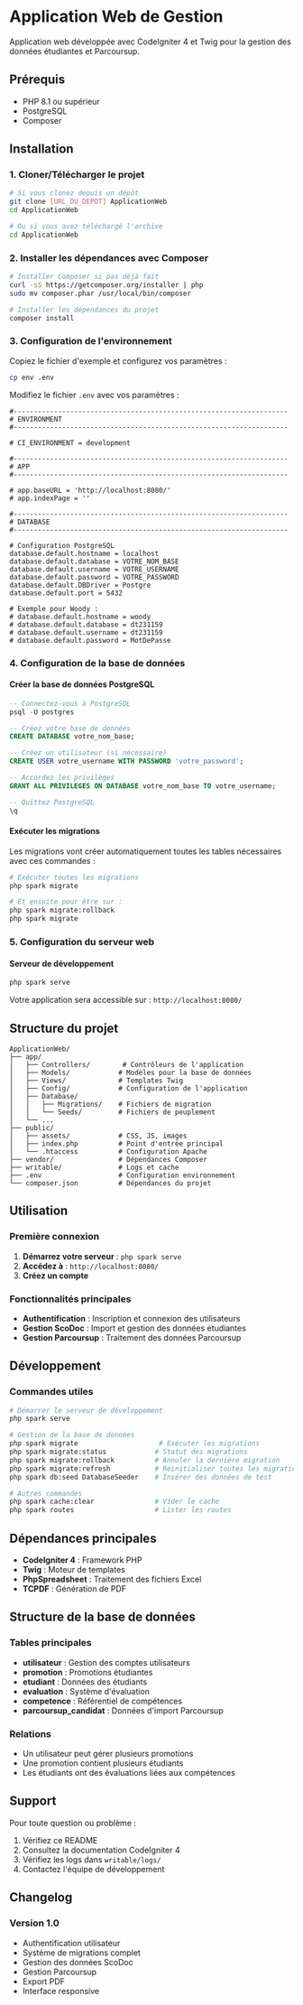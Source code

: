 # Application Web de Gestion

Application web développée avec CodeIgniter 4 et Twig pour la gestion des données étudiantes et Parcoursup.

## Prérequis

- PHP 8.1 ou supérieur
- PostgreSQL
- Composer

## Installation

### 1. Cloner/Télécharger le projet

```bash
# Si vous clonez depuis un dépôt
git clone [URL_DU_DEPOT] ApplicationWeb
cd ApplicationWeb

# Ou si vous avez téléchargé l'archive
cd ApplicationWeb
```

### 2. Installer les dépendances avec Composer

```bash
# Installer Composer si pas déjà fait
curl -sS https://getcomposer.org/installer | php
sudo mv composer.phar /usr/local/bin/composer

# Installer les dépendances du projet
composer install
```

### 3. Configuration de l'environnement

Copiez le fichier d'exemple et configurez vos paramètres :

```bash
cp env .env
```

Modifiez le fichier `.env` avec vos paramètres :

```properties
#--------------------------------------------------------------------
# ENVIRONMENT
#--------------------------------------------------------------------

# CI_ENVIRONMENT = development

#--------------------------------------------------------------------
# APP
#--------------------------------------------------------------------

# app.baseURL = 'http://localhost:8080/'
# app.indexPage = ''

#--------------------------------------------------------------------
# DATABASE
#--------------------------------------------------------------------

# Configuration PostgreSQL
database.default.hostname = localhost
database.default.database = VOTRE_NOM_BASE
database.default.username = VOTRE_USERNAME
database.default.password = VOTRE_PASSWORD
database.default.DBDriver = Postgre
database.default.port = 5432

# Exemple pour Woody :
# database.default.hostname = woody
# database.default.database = dt231159
# database.default.username = dt231159
# database.default.password = MotDePasse
```

### 4. Configuration de la base de données

#### Créer la base de données PostgreSQL

```sql
-- Connectez-vous à PostgreSQL
psql -U postgres

-- Créez votre base de données
CREATE DATABASE votre_nom_base;

-- Créez un utilisateur (si nécessaire)
CREATE USER votre_username WITH PASSWORD 'votre_password';

-- Accordez les privilèges
GRANT ALL PRIVILEGES ON DATABASE votre_nom_base TO votre_username;

-- Quittez PostgreSQL
\q
```

#### Exécuter les migrations

Les migrations vont créer automatiquement toutes les tables nécessaires avec ces commandes :

```bash
# Exécuter toutes les migrations
php spark migrate

# Et ensuite pour être sur :
php spark migrate:rollback
php spark migrate
```

### 5. Configuration du serveur web

#### Serveur de développement

```bash
php spark serve
```

Votre application sera accessible sur : `http://localhost:8080/`

## Structure du projet

```
ApplicationWeb/
├── app/
│   ├── Controllers/        # Contrôleurs de l'application
│   ├── Models/            # Modèles pour la base de données
│   ├── Views/             # Templates Twig
│   ├── Config/            # Configuration de l'application
│   ├── Database/
│   │   ├── Migrations/    # Fichiers de migration
│   │   └── Seeds/         # Fichiers de peuplement
│   └── ...
├── public/
│   ├── assets/            # CSS, JS, images
│   ├── index.php          # Point d'entrée principal
│   └── .htaccess          # Configuration Apache
├── vendor/                # Dépendances Composer
├── writable/              # Logs et cache
├── .env                   # Configuration environnement
└── composer.json          # Dépendances du projet
```

## Utilisation

### Première connexion

1. **Démarrez votre serveur** : `php spark serve`
2. **Accédez à** : `http://localhost:8080/`
3. **Créez un compte**

### Fonctionnalités principales

- **Authentification** : Inscription et connexion des utilisateurs
- **Gestion ScoDoc** : Import et gestion des données étudiantes
- **Gestion Parcoursup** : Traitement des données Parcoursup

## Développement

### Commandes utiles

```bash
# Démarrer le serveur de développement
php spark serve

# Gestion de la base de données
php spark migrate                    # Exécuter les migrations
php spark migrate:status            # Statut des migrations
php spark migrate:rollback          # Annuler la dernière migration
php spark migrate:refresh           # Réinitialiser toutes les migrations
php spark db:seed DatabaseSeeder    # Insérer des données de test

# Autres commandes
php spark cache:clear               # Vider le cache
php spark routes                    # Lister les routes
```

## Dépendances principales

- **CodeIgniter 4** : Framework PHP
- **Twig** : Moteur de templates
- **PhpSpreadsheet** : Traitement des fichiers Excel
- **TCPDF** : Génération de PDF

## Structure de la base de données

### Tables principales

- **utilisateur** : Gestion des comptes utilisateurs
- **promotion** : Promotions étudiantes
- **etudiant** : Données des étudiants
- **evaluation** : Système d'évaluation
- **competence** : Référentiel de compétences
- **parcoursup_candidat** : Données d'import Parcoursup

### Relations

- Un utilisateur peut gérer plusieurs promotions
- Une promotion contient plusieurs étudiants
- Les étudiants ont des évaluations liées aux compétences

## Support

Pour toute question ou problème :
1. Vérifiez ce README
2. Consultez la documentation CodeIgniter 4
3. Vérifiez les logs dans `writable/logs/`
4. Contactez l'équipe de développement

## Changelog

### Version 1.0
- Authentification utilisateur
- Système de migrations complet
- Gestion des données ScoDoc
- Gestion Parcoursup
- Export PDF
- Interface responsive
